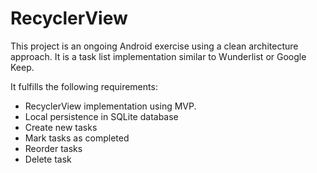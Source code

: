 # RecyclerView
This project is an ongoing Android exercise using a clean architecture approach.
It is a task list implementation similar to Wunderlist or Google Keep.

It fulfills the following requirements:
- RecyclerView implementation using MVP.
- Local persistence in SQLite database
- Create new tasks
- Mark tasks as completed
- Reorder tasks
- Delete task
